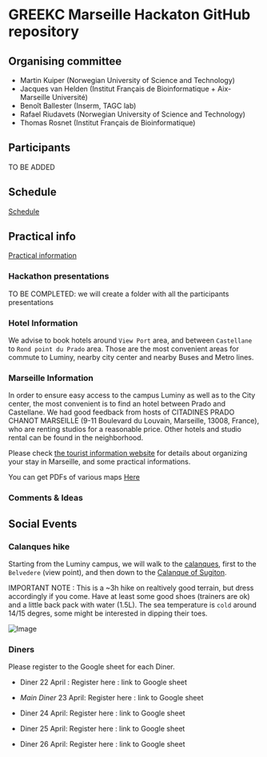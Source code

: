 # GREEKC Marseille Hackaton GitHub repository


## Organising committee

- Martin Kuiper (Norwegian University of Science and Technology)
- Jacques van Helden (Institut Français de Bioinformatique + Aix-Marseille Université)
- Benoît Ballester (Inserm, TAGC lab)
- Rafael 	Riudavets (Norwegian University of Science and Technology)
- Thomas Rosnet (Institut Français de Bioinformatique)

## Participants

TO BE ADDED

## Schedule

[Schedule](schedule.md)


## Practical info

[Practical information](practical_info.md)

###  Hackathon presentations

TO BE COMPLETED: we will create a folder with all the participants presentations

###  Hotel Information

We advise to book hotels around `View Port` area, and between `Castellane` to `Rond point du Prado` area. 
Those are the most convenient areas for commute to Luminy, nearby city center and nearby Buses and Metro lines. 

### Marseille Information

In order to ensure easy access to the campus Luminy as well as to the City center, the most convenient is to find an hotel between Prado and Castellane. We had good feedback from hosts of CITADINES PRADO CHANOT MARSEILLE (9-11 Boulevard du Louvain, Marseille, 13008, France), who are renting studios for a reasonable price. Other hotels and studio rental can be found in the neighborhood. 


Please check [the tourist information website](http://www.marseille-tourisme.com/en/) for details about organizing your stay in Marseille, and some practical informations. 

You can get PDFs of various maps [Here](http://www.marseille-tourisme.com/en/pratical-information/touristic-documents/) 

### Comments & Ideas

## Social Events

### Calanques hike

Starting from the Luminy campus, we will walk to the [calanques](https://en.wikipedia.org/wiki/Massif_des_Calanques), first to the `Belvedere` (view point), and then down to the [Calanque of Sugiton](https://en.wikipedia.org/wiki/Calanque_de_Sugiton). 


IMPORTANT NOTE : This is a ~3h hike on realtively good terrain, but dress accordingly if you come. Have at least some good shoes (trainers are ok) and a little back pack with water (1.5L). The sea temperature is `cold` around 14/15 degres, some might be interested in dipping their toes. 

![Image](https://fr.wikipedia.org/wiki/Calanque_de_Sugiton#/media/File:Calanque_de_Sugiton.JPG) 

### Diners 

Please register to the Google sheet for each Diner. 

- Diner 22 April :
Register here : link to Google sheet

- *Main Diner* 23 April: 
Register here : link to Google sheet

- Diner 24 April: 
Register here : link to Google sheet

- Diner 25 April: 
Register here : link to Google sheet

- Diner 26 April: 
Register here : link to Google sheet

